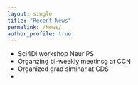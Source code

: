 ```yaml
---
layout: single
title: "Recent News"
permalink: /News/
author_profile: true
---
```


- Sci4Dl workshop NeurIPS
- Organzing bi-weekly meetinsg at CCN
- Organized grad siminar at CDS
- 